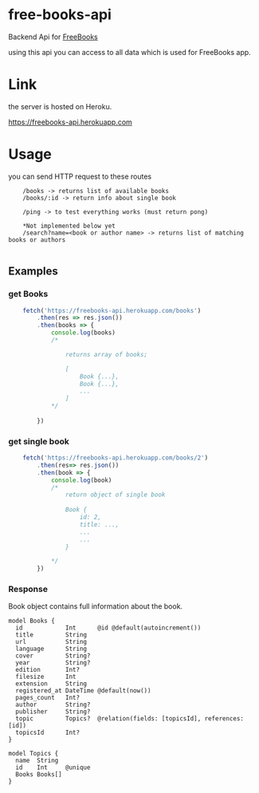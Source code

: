 # free-books-api
Backend Api for [FreeBooks](https://freebooks.vercel.app)

using this api you can access to all data which is used for FreeBooks app.

# Link
the server is hosted on Heroku.

https://freebooks-api.herokuapp.com


# Usage

you can send HTTP request to these routes

```
    /books -> returns list of available books
    /books/:id -> return info about single book
    
    /ping -> to test everything works (must return pong)

    *Not implemented below yet
    /search?name=<book or author name> -> returns list of matching books or authors


```

## Examples

### get Books
```js
    fetch('https://freebooks-api.herokuapp.com/books')
        .then(res => res.json())
        .then(books => {
            console.log(books)
            /*

                returns array of books;

                [
                    Book {...},
                    Book {...},
                    ...
                ]   
            */
            
        })

```

### get single book
```js
    fetch('https://freebooks-api.herokuapp.com/books/2')
        .then(res=> res.json())
        .then(book => {
            console.log(book)
            /*
                return object of single book
                
                Book {
                    id: 2,
                    title: ...,
                    ...
                    ...
                }

            */
        })
```


### Response

Book object contains full information about the book.


```
model Books {
  id            Int      @id @default(autoincrement())
  title         String
  url           String
  language      String
  cover         String?
  year          String?
  edition       Int?
  filesize      Int
  extension     String
  registered_at DateTime @default(now())
  pages_count   Int?
  author        String?
  publisher     String?
  topic         Topics?  @relation(fields: [topicsId], references: [id])
  topicsId      Int?
}

model Topics {
  name  String
  id    Int     @unique
  Books Books[]
}

```